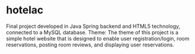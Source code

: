 # hotelac
Final project developed in Java Spring backend and HTML5 technology, connected to a MySQL database. Theme: The theme of this project is a simple hotel website that is designed to enable user registration/login, room reservations, posting room reviews, and displaying user reservations.
